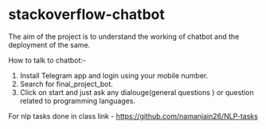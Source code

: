 # stackoverflow-chatbot

The aim of the project is to understand the working of chatbot and the deployment of the same.

How to talk to chatbot:-
1) Install Telegram app and login using your mobile number.
2) Search for final_project_bot.
3) Click on start and just ask any dialouge(general questions ) or question related to programming languages.
 


For nlp tasks done in class
link - https://github.com/namanjain26/NLP-tasks
